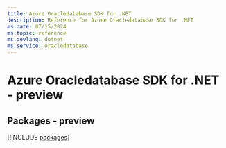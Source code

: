 ```yaml
---
title: Azure Oracledatabase SDK for .NET
description: Reference for Azure Oracledatabase SDK for .NET
ms.date: 07/15/2024
ms.topic: reference
ms.devlang: dotnet
ms.service: oracledatabase
---
```

# Azure Oracledatabase SDK for .NET - preview
## Packages - preview
[!INCLUDE [packages](oracledatabase-index.md)]